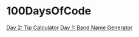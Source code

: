 # 100DaysOfCode

[Day 2: Tip Calculator](https://github.com/tomweinandy/100DaysOfCode/blob/master/Day%202.py)
[Day 1: Band Name Generator](https://github.com/tomweinandy/100DaysOfCode/blob/master/Day%201.py)
